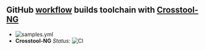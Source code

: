 ## GitHub [workflow](/../../actions) builds toolchain with [Crosstool-NG](https://github.com/crosstool-ng/crosstool-ng/)
- ![samples.yml](/../../actions/workflows/samples.yml/badge.svg)
-  **Crosstool-NG** *Status:* ![CI](https://github.com/crosstool-ng/crosstool-ng/workflows/CI/badge.svg)
